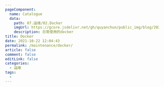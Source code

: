 ```yaml
---
pageComponent:
  name: Catalogue
  data:
    path: 07.运维/02.Docker
    imgUrl: https://gcore.jsdelivr.net/gh/quyanchun/public_img/blog/202110221217009.jpg
    description: 日常使用的docker
title: Docker
date: 2021-10-22 12:04:43
permalink: /maintenance/docker/
article: false
comment: false
editLink: false
categories:
  - 运维
tags:
  - 
---
```

